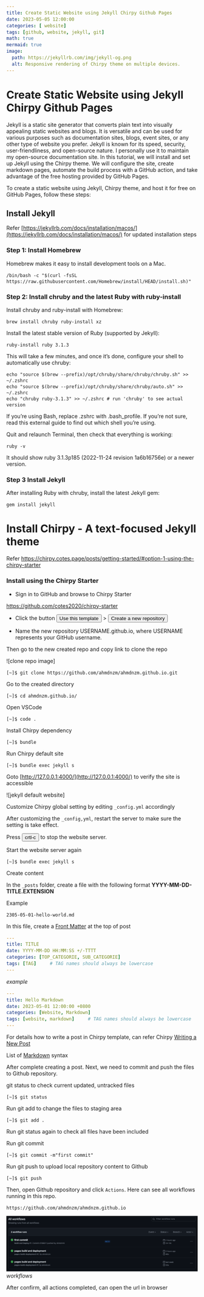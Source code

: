 ```yaml
---
title: Create Static Website using Jekyll Chirpy Github Pages
date: 2023-05-05 12:00:00
categories: [ website]
tags: [github, website, jekyll, git]
math: true
mermaid: true
image:
  path: https://jekyllrb.com/img/jekyll-og.png
  alt: Responsive rendering of Chirpy theme on multiple devices.
---
```

# Create Static Website using Jekyll Chirpy Github Pages

Jekyll is a static site generator that converts plain text into visually appealing static websites and blogs. It is versatile and can be used for various purposes such as documentation sites, blogs, event sites, or any other type of website you prefer. Jekyll is known for its speed, security, user-friendliness, and open-source nature. I personally use it to maintain my open-source documentation site. In this tutorial, we will install and set up Jekyll using the Chirpy theme. We will configure the site, create markdown pages, automate the build process with a GitHub action, and take advantage of the free hosting provided by GitHub Pages.

To create a static website using Jekyll, Chirpy theme, and host it for free on GitHub Pages, follow these steps:

## Install Jekyll
Refer [https://jekyllrb.com/docs/installation/macos/](https://jekyllrb.com/docs/installation/macos/) for updated installation steps

### Step 1: Install Homebrew
Homebrew makes it easy to install development tools on a Mac.

```shell
/bin/bash -c "$(curl -fsSL https://raw.githubusercontent.com/Homebrew/install/HEAD/install.sh)"
```
### Step 2: Install chruby and the latest Ruby with ruby-install
Install chruby and ruby-install with Homebrew:
```shell
brew install chruby ruby-install xz
```
Install the latest stable version of Ruby (supported by Jekyll):
```shell
ruby-install ruby 3.1.3
```
This will take a few minutes, and once it’s done, configure your shell to automatically use chruby:
```shell
echo "source $(brew --prefix)/opt/chruby/share/chruby/chruby.sh" >> ~/.zshrc
echo "source $(brew --prefix)/opt/chruby/share/chruby/auto.sh" >> ~/.zshrc
echo "chruby ruby-3.1.3" >> ~/.zshrc # run 'chruby' to see actual version
```
If you’re using Bash, replace .zshrc with .bash_profile. If you’re not sure, read this external guide to find out which shell you’re using.

Quit and relaunch Terminal, then check that everything is working:
```shell
ruby -v
```
It should show ruby 3.1.3p185 (2022-11-24 revision 1a6b16756e) or a newer version.
### Step 3 Install Jekyll
After installing Ruby with chruby, install the latest Jekyll gem:
```shell
gem install jekyll
```

# Install Chirpy - A text-focused Jekyll theme

Refer https://chirpy.cotes.page/posts/getting-started/#option-1-using-the-chirpy-starter

### Install using the Chirpy Starter


- Sign in to GitHub and browse to Chirpy Starter

https://github.com/cotes2020/chirpy-starter

- Click the button <button>Use this template</button> >  <button> Create a new repository</button>

- Name the new repository USERNAME.github.io, where USERNAME represents your GitHub username.

Then go to the new created repo and copy link to clone the repo

![clone repo image]
```shell
[~]$ git clone https://github.com/ahmdnzm/ahmdnzm.github.io.git
```
Go to the created directory
```shell
[~]$ cd ahmdnzm.github.io/
```
Open VSCode
```shell
[~]$ code .
```
Install Chirpy dependency
```shell
[~]$ bundle
```
Run Chirpy default site
```shell
[~]$ bundle exec jekyll s
```
Goto [http://127.0.0.1:4000/](http://127.0.0.1:4000/) to verify the site is accessible

![jekyll default website]

Customize Chirpy global setting by editing `_config.yml` accordingly

After customizing the `_config,yml`, restart the server to make sure the setting is take effect.

Press <button>crtl-c</button> to stop the website server.

Start the website server again
```shell
[~]$ bundle exec jekyll s
```

Create content

In the `_posts` folder, create a file with the following format **YYYY-MM-DD-TITLE.EXTENSION**

Example
```
2305-05-01-hello-world.md
```
In this file, create a [Front Matter](https://jekyllrb.com/docs/front-matter/) at the top of post
```yaml
---
title: TITLE
date: YYYY-MM-DD HH:MM:SS +/-TTTT
categories: [TOP_CATEGORIE, SUB_CATEGORIE]
tags: [TAG]     # TAG names should always be lowercase
---
```
_example_
```yaml
---
title: Hello Markdown
date: 2023-05-01 12:00:00 +0800
categories: [Website, Markdown]
tags: [website, markdown]     # TAG names should always be lowercase
---
```

For details how to write a post in Chirpy template, can refer Chirpy [Writing a New Post](https://chirpy.cotes.page/posts/write-a-new-post/)

List of [Markdown](/posts/hello-markdown) syntax

After complete creating a post. Next, we need to commit and push the files to Github repository.

git status to check current updated, untracked files
```shell
[~]$ git status
```
Run git add to change the files to staging area
```shell
[~]$ git add .
```
Run git status again to check all files have been included

Run git commit
```shell
[~]$ git commit -m"first commit"
```

Run git push to upload local repository content to Github
```shell
[~]$ git push
```

Then, open Github repository and click `Actions`. Here can see all workflows running in this repo.
```url
https://github.com/ahmdnzm/ahmdnzm.github.io
```
![workflows](/assets/img/23-05-04-workflows.png)
_workflows_

After confirm, all actions completed, can open the url in browser

